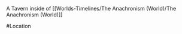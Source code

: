 A Tavern inside of [[Worlds-Timelines/The Anachronism (World)/The Anachronism (World)]]

#Location

